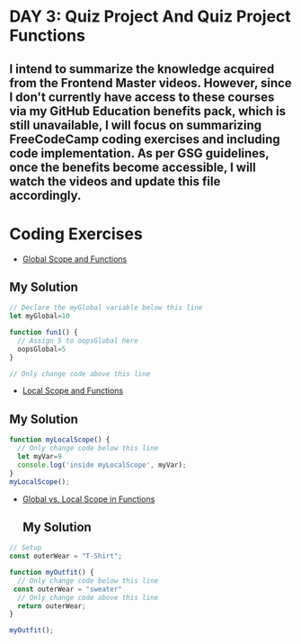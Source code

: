 # DAY 3: Quiz Project And Quiz Project Functions


## I intend to summarize the knowledge acquired from the Frontend Master videos. However, since I don't currently have access to these courses via my GitHub Education benefits pack, which is still unavailable, I will focus on summarizing FreeCodeCamp coding exercises and including code implementation. As per GSG guidelines, once the benefits become accessible, I will watch the videos and update this file accordingly.
# Coding Exercises
* [Global Scope and Functions](https://www.freecodecamp.org/learn/javascript-algorithms-and-data-structures/basic-javascript/global-scope-and-functions)
## My Solution
```javascript
// Declare the myGlobal variable below this line
let myGlobal=10

function fun1() {
  // Assign 5 to oopsGlobal here
  oopsGlobal=5
}

// Only change code above this line
```
* [Local Scope and Functions](https://www.freecodecamp.org/learn/javascript-algorithms-and-data-structures/basic-javascript/local-scope-and-functions)
## My Solution 
```javascript
function myLocalScope() {
  // Only change code below this line
  let myVar=9
  console.log('inside myLocalScope', myVar);
}
myLocalScope();
```
* [Global vs. Local Scope in Functions](https://www.freecodecamp.org/learn/javascript-algorithms-and-data-structures/basic-javascript/global-vs--local-scope-in-functions)
  ## My Solution
```javascript
// Setup
const outerWear = "T-Shirt";

function myOutfit() {
  // Only change code below this line
 const outerWear = "sweater"
  // Only change code above this line
  return outerWear;
}

myOutfit();
``` 
